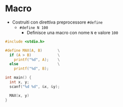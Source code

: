 # Macro

- Costruiti con direttiva preprocessore `#define`
	- `#define N 100`
		- Definisce una macro con nome `N` e valore `100`

```c
#include <stdio.h>

#define MAX(A, B)       \
  if (A > B)            \
    printf("%d", A);    \
  else                  \
    printf("%d", B);

int main() {
  int x, y;
  scanf("%d %d", &x, &y);

  MAX(x, y)
}
```